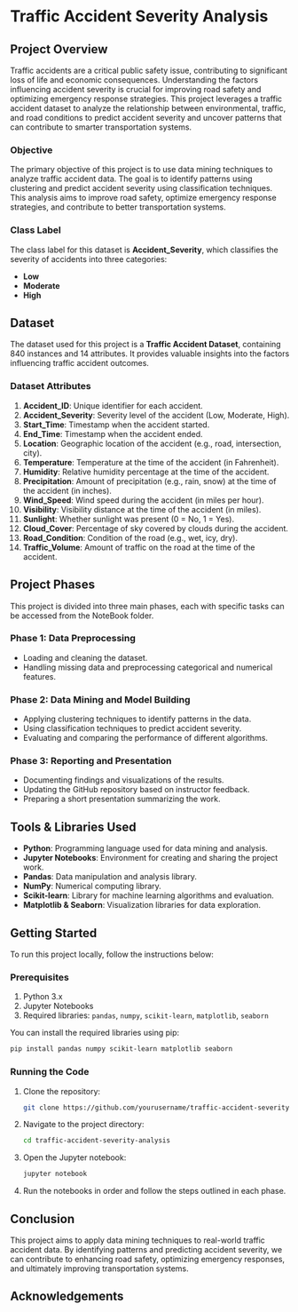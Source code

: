 # Traffic Accident Severity Analysis

## Project Overview

Traffic accidents are a critical public safety issue, contributing to significant loss of life and economic consequences. Understanding the factors influencing accident severity is crucial for improving road safety and optimizing emergency response strategies. This project leverages a traffic accident dataset to analyze the relationship between environmental, traffic, and road conditions to predict accident severity and uncover patterns that can contribute to smarter transportation systems.

### Objective

The primary objective of this project is to use data mining techniques to analyze traffic accident data. The goal is to identify patterns using clustering and predict accident severity using classification techniques. This analysis aims to improve road safety, optimize emergency response strategies, and contribute to better transportation systems.

### Class Label

The class label for this dataset is **Accident_Severity**, which classifies the severity of accidents into three categories:
- **Low**
- **Moderate**
- **High**

## Dataset

The dataset used for this project is a **Traffic Accident Dataset**, containing 840 instances and 14 attributes. It provides valuable insights into the factors influencing traffic accident outcomes.

### Dataset Attributes

1. **Accident_ID**: Unique identifier for each accident.
2. **Accident_Severity**: Severity level of the accident (Low, Moderate, High).
3. **Start_Time**: Timestamp when the accident started.
4. **End_Time**: Timestamp when the accident ended.
5. **Location**: Geographic location of the accident (e.g., road, intersection, city).
6. **Temperature**: Temperature at the time of the accident (in Fahrenheit).
7. **Humidity**: Relative humidity percentage at the time of the accident.
8. **Precipitation**: Amount of precipitation (e.g., rain, snow) at the time of the accident (in inches).
9. **Wind_Speed**: Wind speed during the accident (in miles per hour).
10. **Visibility**: Visibility distance at the time of the accident (in miles).
11. **Sunlight**: Whether sunlight was present (0 = No, 1 = Yes).
12. **Cloud_Cover**: Percentage of sky covered by clouds during the accident.
13. **Road_Condition**: Condition of the road (e.g., wet, icy, dry).
14. **Traffic_Volume**: Amount of traffic on the road at the time of the accident.

## Project Phases

This project is divided into three main phases, each with specific tasks can be accessed from the NoteBook folder.

### Phase 1: Data Preprocessing
- Loading and cleaning the dataset.
- Handling missing data and preprocessing categorical and numerical features.

### Phase 2: Data Mining and Model Building
- Applying clustering techniques to identify patterns in the data.
- Using classification techniques to predict accident severity.
- Evaluating and comparing the performance of different algorithms.

### Phase 3: Reporting and Presentation
- Documenting findings and visualizations of the results.
- Updating the GitHub repository based on instructor feedback.
- Preparing a short presentation summarizing the work.

## Tools & Libraries Used

- **Python**: Programming language used for data mining and analysis.
- **Jupyter Notebooks**: Environment for creating and sharing the project work.
- **Pandas**: Data manipulation and analysis library.
- **NumPy**: Numerical computing library.
- **Scikit-learn**: Library for machine learning algorithms and evaluation.
- **Matplotlib & Seaborn**: Visualization libraries for data exploration.

## Getting Started

To run this project locally, follow the instructions below:

### Prerequisites

1. Python 3.x
2. Jupyter Notebooks
3. Required libraries: `pandas`, `numpy`, `scikit-learn`, `matplotlib`, `seaborn`

You can install the required libraries using pip:

```bash
pip install pandas numpy scikit-learn matplotlib seaborn
```

### Running the Code

1. Clone the repository:

   ```bash
   git clone https://github.com/yourusername/traffic-accident-severity-analysis.git
   ```

2. Navigate to the project directory:

   ```bash
   cd traffic-accident-severity-analysis
   ```

3. Open the Jupyter notebook:

   ```bash
   jupyter notebook
   ```

4. Run the notebooks in order and follow the steps outlined in each phase.

## Conclusion

This project aims to apply data mining techniques to real-world traffic accident data. By identifying patterns and predicting accident severity, we can contribute to enhancing road safety, optimizing emergency responses, and ultimately improving transportation systems.


## Acknowledgements


